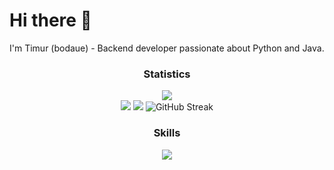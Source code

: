 # Hi there 👋
I'm Timur (bodaue) - Backend developer passionate about Python and Java.

<h3 align="center">Statistics</h3>
<div align="center"><img src="http://github-profile-summary-cards.vercel.app/api/cards/profile-details?username=bodaue&theme=dark"/></div>
<div id="statistics" align="center">
  <img src="http://github-profile-summary-cards.vercel.app/api/cards/repos-per-language?username=bodaue&theme=dark"/>
  <img src="http://github-profile-summary-cards.vercel.app/api/cards/stats?username=bodaue&theme=dark"/>
  <img src="https://github-readme-streak-stats.herokuapp.com?user=bodaue&card_width=300&theme=dark" alt="GitHub Streak" />
</div>

<h3 align="center">Skills</h3>
<p align="center">
  <a href="https://skillicons.dev">
    <img src="https://skillicons.dev/icons?i=python,django,fastapi,flask,git,docker,postgres,mongodb,redis,rabbitmq,linux,html,css&perline=10" />
  </a>
</p>

  
